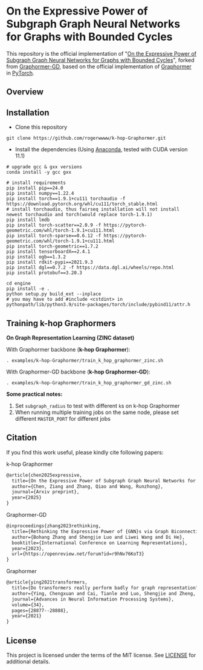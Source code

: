 # On the Expressive Power of Subgraph Graph Neural Networks for Graphs with Bounded Cycles

This repository is the official implementation of "[On the Expressive Power of Subgraph Graph Neural Networks for Graphs with Bounded Cycles](https://arxiv.org/abs/2502.03703)", forked from [Graphormer-GD](https://github.com/lsj2408/Graphormer-GD), based on the official implementation of [Graphormer](https://github.com/microsoft/Graphormer) in [PyTorch](https://github.com/pytorch/pytorch).

## Overview

## Installation

- Clone this repository

```shell
git clone https://github.com/rogerwwww/k-hop-Graphormer.git
```

- Install the dependencies (Using [Anaconda](https://www.anaconda.com/), tested with CUDA version 11.1)

```shell
# upgrade gcc & gxx versions
conda install -y gcc gxx

# install requirements
pip install pip==24.0
pip install numpy==1.22.4
pip install torch==1.9.1+cu111 torchaudio -f https://download.pytorch.org/whl/cu111/torch_stable.html
# install torchaudio, thus fairseq installation will not install newest torchaudio and torch(would replace torch-1.9.1)
pip install lmdb
pip install torch-scatter==2.0.9 -f https://pytorch-geometric.com/whl/torch-1.9.1+cu111.html
pip install torch-sparse==0.6.12 -f https://pytorch-geometric.com/whl/torch-1.9.1+cu111.html
pip install torch-geometric==1.7.2
pip install tensorboardX==2.4.1
pip install ogb==1.3.2
pip install rdkit-pypi==2021.9.3
pip install dgl==0.7.2 -f https://data.dgl.ai/wheels/repo.html
pip install protobuf==3.20.3

cd engine
pip install -e .
python setup.py build_ext --inplace
# you may have to add #include <cstdint> in pythonpath/lib/python3.9/site-packages/torch/include/pybind11/attr.h
```

## Training k-hop Graphormers
**On Graph Representation Learning (ZINC dataset)**

With Graphormer backbone (**k-hop Graphormer**):

``. examples/k-hop-Graphormer/train_k_hop_graphormer_zinc.sh``

With Graphormer-GD backbone (**k-hop Graphormer-GD**):

``. examples/k-hop-Graphormer/train_k_hop_graphormer_gd_zinc.sh``

**Some practical notes:**
1. Set ``subgraph_radius`` to test with different ``k``s on k-hop Graphormer
2. When running multiple training jobs on the same node, please set different ``MASTER_PORT`` for different jobs

## Citation

If you find this work useful, please kindly cite following papers:

k-hop Graphormer
```latex
@article{chen2025expressive,
  title={On the Expressive Power of Subgraph Graph Neural Networks for Graphs with Bounded Cycles},
  author={Chen, Ziang and Zhang, Qiao and Wang, Runzhong},
  journal={Arxiv preprint},
  year={2025}
}
```

Graphormer-GD
```latex
@inproceedings{zhang2023rethinking,
  title={Rethinking the Expressive Power of {GNN}s via Graph Biconnectivity},
  author={Bohang Zhang and Shengjie Luo and Liwei Wang and Di He},
  booktitle={International Conference on Learning Representations},
  year={2023},
  url={https://openreview.net/forum?id=r9hNv76KoT3}
}
```

Graphormer
```latex
@article{ying2021transformers,
  title={Do transformers really perform badly for graph representation?},
  author={Ying, Chengxuan and Cai, Tianle and Luo, Shengjie and Zheng, Shuxin and Ke, Guolin and He, Di and Shen, Yanming and Liu, Tie-Yan},
  journal={Advances in Neural Information Processing Systems},
  volume={34},
  pages={28877--28888},
  year={2021}
}
```

## License

This project is licensed under the terms of the MIT license. See [LICENSE](https://github.com/lsj2408/Transformer-M/blob/main/LICENSE) for additional details.
